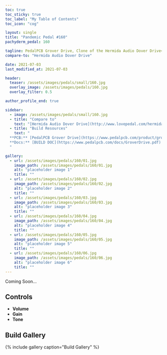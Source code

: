 ```yaml
---
toc: true
toc_sticky: true
toc_label: "My Table of Contents"
toc_icon: "cog"

layout: single
title: "Pandemic Pedal #160"
pachyderm_pedal: 160

tagline: PedalPCB Grover Drive, Clone of the Hermida Audio Dover Drive<br>"" - 
compare-to: "Hermida Audio Dover Drive"

date: 2021-07-03
last_modified_at: 2021-07-03

header:
  teaser: /assets/images/pedals/small/160.jpg
  overlay_image: /assets/images/pedals/160.jpg
  overlay_filter: 0.5

author_profile_end: true

sidebar:
  - image: /assets/images/pedals/small/160.jpg
  - title: "Compare to"
    text: "[Hermida Audio Dover Drive](http://www.lovepedal.com/hermida-audio-dover-drive/)"
  - title: "Build Resources"
    text: "
  **PCB:** [PedalPCB Grover Drive](https://www.pedalpcb.com/product/groverdrive/)<br>
  **Docs:** [BUILD DOC](https://www.pedalpcb.com/docs/GroverDrive.pdf)
  "

gallery:
  - url: /assets/images/pedals/160/01.jpg
    image_path: /assets/images/pedals/160/01.jpg
    alt: "placeholder image 1"
    title: ""
  - url: /assets/images/pedals/160/02.jpg
    image_path: /assets/images/pedals/160/02.jpg
    alt: "placeholder image 2"
    title: ""
  - url: /assets/images/pedals/160/03.jpg
    image_path: /assets/images/pedals/160/03.jpg
    alt: "placeholder image 3"
    title: ""
  - url: /assets/images/pedals/160/04.jpg
    image_path: /assets/images/pedals/160/04.jpg
    alt: "placeholder image 4"
    title: ""
  - url: /assets/images/pedals/160/05.jpg
    image_path: /assets/images/pedals/160/05.jpg
    alt: "placeholder image 5"
    title: ""
  - url: /assets/images/pedals/160/06.jpg
    image_path: /assets/images/pedals/160/06.jpg
    alt: "placeholder image 6"
    title: ""
---
```




Coming Soon...

## Controls

* **Volume**
* **Gain**
* **Tone**

## Build Gallery

{% include gallery caption="Build Gallery" %}

